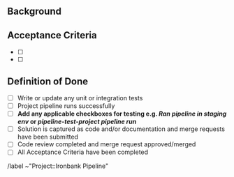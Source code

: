 ## Background

<!---
What is the ticket?
Who reported this or is looking for the change?
What other information is pertinent to this issue?
Please add appropriate 
-->

## Acceptance Criteria

<!--- What is the acceptance criteria specific to this quick issue?
    e.g.
    - [ ] Log for lint job now prints VAT API version with INFO log level
    or
    - [ ] S3 upload no longer includes docker archive
-->

- [ ] 
- [ ]

## Definition of Done

<!-- Add/remove tasks to demonstrate completeness of issue -->

- [ ] Write or update any unit or integration tests
- [ ] Project pipeline runs successfully
- [ ] **Add any applicable checkboxes for testing e.g. _Ran pipeline in staging env_ or _pipeline-test-project pipeline run_**
- [ ] Solution is captured as code and/or documentation and merge requests have been submitted
- [ ] Code review completed and merge request approved/merged
- [ ] All Acceptance Criteria have been completed

<!-- Uncomment/add labels as needed -->
/label ~"Project::Ironbank Pipeline"
<!-- /label ~"Quick Fix/Add" -->
<!-- /label ~"Bug" -->
<!-- /label ~"High Priority" -->
<!-- /label ~"🌟  Bonus" -->
